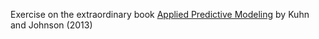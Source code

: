 Exercise on the extraordinary book [Applied Predictive Modeling](https://www.amazon.cn/dp/1461468485/ref=sr_1_3?ie=UTF8&qid=1539675759&sr=8-3&keywords=Applied+Predictive+Modeling) by Kuhn and Johnson (2013)
